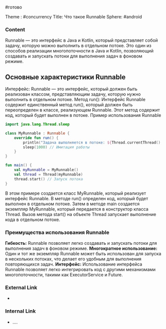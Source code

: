 #готово 

Theme : #concurrency 
Title: Что такое Runnable
Sphere: #android 

### Content

Runnable — это интерфейс в Java и Kotlin, который представляет собой задачу, которую можно выполнить в отдельном потоке. Это один из способов реализации многопоточности в Java и Kotlin, позволяющий создавать и запускать потоки для выполнения задач в фоновом режиме.

## Основные характеристики Runnable
Интерфейс: Runnable — это интерфейс, который должен быть реализован классом, представляющим задачу, которую нужно выполнить в отдельном потоке.
Метод run(): Интерфейс Runnable содержит единственный метод run(), который должен быть переопределен в классе, реализующем Runnable. Этот метод содержит код, который будет выполнен в потоке.
Пример использования Runnable
```kotlin
import java.lang.Thread.sleep

class MyRunnable : Runnable {
    override fun run() {
        println("Задача выполняется в потоке: ${Thread.currentThread().name}")
        sleep(1000) // Имитация работы
    }
}

fun main() {
    val myRunnable = MyRunnable()
    val thread = Thread(myRunnable)
    thread.start() // Запуск потока
}
```

В этом примере создается класс MyRunnable, который реализует интерфейс Runnable. В методе run() определен код, который будет выполнен в отдельном потоке. Затем в методе main создается экземпляр MyRunnable, который передается в конструктор класса Thread. Вызов метода start() на объекте Thread запускает выполнение кода в отдельном потоке.

### Преимущества использования Runnable
**Гибкость:** Runnable позволяет легко создавать и запускать потоки для выполнения задач в фоновом режиме.
**Многократное использование:** Один и тот же экземпляр Runnable может быть использован для запуска в нескольких потоках, что делает его удобным для выполнения повторяющихся задач.
**Интерфейс:** Использование интерфейса Runnable позволяет легко интегрировать код с другими механизмами многопоточности, такими как ExecutorService и Future.

### External Link

- 

### Internal Link

- ....